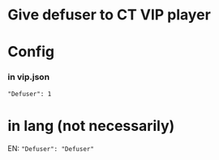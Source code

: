 # Give defuser to CT VIP player

# Config

### in vip.json
`"Defuser": 1`

# in lang (not necessarily)
EN: `"Defuser": "Defuser"`